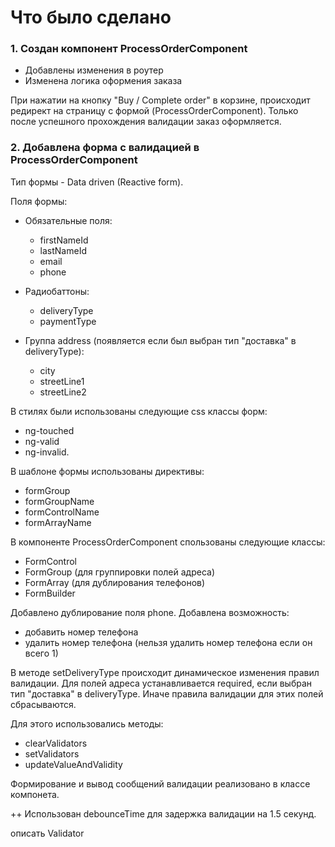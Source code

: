 # Что было сделано

### 1. Создан компонент ProcessOrderComponent

  * Добавлены изменения в роутер
  * Изменена логика оформения заказа

При нажатии на кнопку "Buy / Complete order" в корзине, 
происходит редирект на страницу с формой (ProcessOrderComponent). 
Только после успешного прохождения валидации заказ оформляется.


### 2. Добавлена форма с валидацией в ProcessOrderComponent

Тип формы - Data driven (Reactive form).

Поля формы:
  * Обязательные поля:
    * firstNameId
    * lastNameId
    * email
    * phone
    
  * Радиобаттоны:
    * deliveryType
    * paymentType
    
  * Группа address (появляется если был выбран тип "доставка" в deliveryType):
    * city
    * streetLine1
    * streetLine2


В стилях были использованы следующие css классы форм:
  * ng-touched
  * ng-valid
  * ng-invalid.


В шаблоне формы использованы директивы:
  * formGroup
  * formGroupName
  * formControlName
  * formArrayName


В компоненте ProcessOrderComponent спользованы следующие классы:
  * FormControl
  * FormGroup (для группировки полей адреса) 
  * FormArray (для дублирования телефонов)
  * FormBuilder


Добавлено дублирование поля phone. Добавлена возможность:
  * добавить номер телефона
  * удалить номер телефона (нельзя удалить номер телефона если он всего 1)


В методе setDeliveryType происходит динамическое изменения правил валидации. 
Для полей адреса устанавливается required, если выбран тип "доставка" в deliveryType.
Иначе правила валидации для этих полей сбрасываются.

Для этого использовались методы:
  * clearValidators
  * setValidators
  * updateValueAndValidity


Формирование и вывод сообщений валидации реализовано в классе компонета.


++
Использован debounceTime для задержка валидации на 1.5 секунд.

описать Validator

